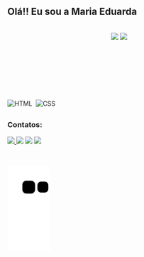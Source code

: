 ## Olá!! Eu sou a Maria Eduarda
</br>
<div align="center" style="margin-bottom:100px">
<img height="180em" src="https://github-readme-stats.vercel.app/api?username=DudaGoncalvesdev&show_icons=true&theme=dracula&rank_icon=github"/>
<img height="180em" src="https://github-readme-stats-git-main-rafaelalexandrino.vercel.app/api/top-langs/?username=DudaGoncalvesdev&show_icons=true&theme=dracula&layout=compact"/>
</div></br>

![HTML](https://img.shields.io/badge/HTML5-E34F26?style=for-the-badge&logo=html5&logoColor=white)&nbsp;
![CSS](https://img.shields.io/badge/CSS3-1572B6?style=for-the-badge&logo=css3&logoColor=white)&nbsp;
##

### Contatos:
<div> 
<a href="https://www.instagram.com/mduda.goncalves/" target="_blank"><img src="https://img.shields.io/badge/-Instagram-%23E4405F?style=for-the-badge&logo=instagram&logoColor=white">
</a>
<a href = "mailto:dudagoncalves.dev@gmail.com"><img src="https://img.shields.io/badge/-Gmail-%23333?style=for-the-badge&logo=gmail&logoColor=white" target="_blank"></a>
<a href="https://www.linkedin.com/in/maria-eduarda-gon%C3%A7alves-373706203/" target="_blank"><img src="https://img.shields.io/badge/-LinkedIn-%230077B5?style=for-the-badge&logo=linkedin&logoColor=white"  target="_blank"></a>
<a href="https://discord.com/channels/@me" target="_blank"><img src="https://img.shields.io/badge/Discord-7289DA?style=for-the-badge&logo=discord&logoColor=white" target="_blank"></a> 
</div>&nbsp;&nbsp;

##
![Snake animation](https://github.com/DudaGoncalvesdev/DudaGoncalvesdev/blob/output/github-contribution-grid-snake.svg)
